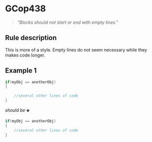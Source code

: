 ﻿# GCop438

> *"Blocks should not start ​or end ​with empty lines."*


## Rule description
This is more of a style. Empty lines do not seem necessary while they makes code longer.

## Example 1
```csharp
if(myObj == anotherObj)
{
    
    //several other lines of code
}
```
*should be* 🡻

```csharp
if(myObj == anotherObj)
{   
    //several other lines of code
}
```

